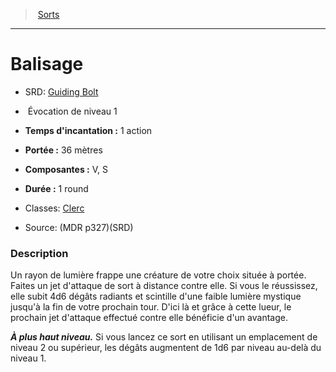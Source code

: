 ﻿---
!SpellItem
Name: Balisage
AltName: '[Guiding Bolt](srd_spells_guiding_bolt.md)'
Type: Évocation
Level: 1
CastingTime: 1 action
Range: 36 mètres
Components: V, S
Duration: 1 round
Classes: '[Clerc](hd_cleric.md)'
Family: SpellHD
Source: (MDR p327)(SRD)
Id: spells_hd.md#balisage
ParentLink: spells_hd.md#sorts
ParentName: Sorts
NameLevel: 1
Attributes:
  Name: Balisage
  Markdown: >+
    # <!--Name-->Balisage<!--/Name-->


    - SRD: <!--AltName-->[Guiding Bolt](srd_spells_guiding_bolt.md)<!--/AltName-->


    -  <!--Type-->Évocation<!--/Type--> de niveau <!--Level-->1<!--/Level-->


    - **Temps d'incantation :** <!--CastingTime-->1 action<!--/CastingTime-->


    - **Portée :** <!--Range-->36 mètres<!--/Range-->


    - **Composantes :** <!--Components-->V, S<!--/Components-->


    - **Durée :** <!--Duration-->1 round<!--/Duration-->


    - Classes: <!--Classes-->[Clerc](hd_cleric.md)<!--/Classes-->


    - Source: <!--Source-->(MDR p327)(SRD)<!--/Source-->


    ### Description


    Un rayon de lumière frappe une créature de votre choix située à portée. Faites un jet d'attaque de sort à distance contre elle. Si vous le réussissez, elle subit 4d6 dégâts radiants et scintille d'une faible lumière mystique jusqu'à la fin de votre prochain tour. D'ici là et grâce à cette lueur, le prochain jet d'attaque effectué contre elle bénéficie d'un avantage.


    **_À plus haut niveau._** Si vous lancez ce sort en utilisant un emplacement de niveau 2 ou supérieur, les dégâts augmentent de 1d6 par niveau au-delà du niveau 1.

  AltName: '[Guiding Bolt](srd_spells_guiding_bolt.md)'
  Type: Évocation
  Level: 1
  CastingTime: 1 action
  Range: 36 mètres
  Components: V, S
  Duration: 1 round
  Classes: '[Clerc](hd_cleric.md)'
  Source: (MDR p327)(SRD)
AttributesDictionary: >+
  Name: Balisage

  Markdown: >+

    # <!--Name-->Balisage<!--/Name-->





    - SRD: <!--AltName-->[Guiding Bolt](srd_spells_guiding_bolt.md)<!--/AltName-->





    -  <!--Type-->Évocation<!--/Type--> de niveau <!--Level-->1<!--/Level-->





    - **Temps d'incantation :** <!--CastingTime-->1 action<!--/CastingTime-->





    - **Portée :** <!--Range-->36 mètres<!--/Range-->





    - **Composantes :** <!--Components-->V, S<!--/Components-->





    - **Durée :** <!--Duration-->1 round<!--/Duration-->





    - Classes: <!--Classes-->[Clerc](hd_cleric.md)<!--/Classes-->





    - Source: <!--Source-->(MDR p327)(SRD)<!--/Source-->





    ### Description





    Un rayon de lumière frappe une créature de votre choix située à portée. Faites un jet d'attaque de sort à distance contre elle. Si vous le réussissez, elle subit 4d6 dégâts radiants et scintille d'une faible lumière mystique jusqu'à la fin de votre prochain tour. D'ici là et grâce à cette lueur, le prochain jet d'attaque effectué contre elle bénéficie d'un avantage.





    **_À plus haut niveau._** Si vous lancez ce sort en utilisant un emplacement de niveau 2 ou supérieur, les dégâts augmentent de 1d6 par niveau au-delà du niveau 1.



  AltName: '[Guiding Bolt](srd_spells_guiding_bolt.md)'

  Type: Évocation

  Level: 1

  CastingTime: 1 action

  Range: 36 mètres

  Components: V, S

  Duration: 1 round

  Classes: '[Clerc](hd_cleric.md)'

  Source: (MDR p327)(SRD)

---
> [Sorts](hd_spells.md)

---

# Balisage

- SRD: [Guiding Bolt](srd_spells_guiding_bolt.md)

-  Évocation de niveau 1

- **Temps d'incantation :** 1 action

- **Portée :** 36 mètres

- **Composantes :** V, S

- **Durée :** 1 round

- Classes: [Clerc](hd_cleric.md)

- Source: (MDR p327)(SRD)

### Description

Un rayon de lumière frappe une créature de votre choix située à portée. Faites un jet d'attaque de sort à distance contre elle. Si vous le réussissez, elle subit 4d6 dégâts radiants et scintille d'une faible lumière mystique jusqu'à la fin de votre prochain tour. D'ici là et grâce à cette lueur, le prochain jet d'attaque effectué contre elle bénéficie d'un avantage.

**_À plus haut niveau._** Si vous lancez ce sort en utilisant un emplacement de niveau 2 ou supérieur, les dégâts augmentent de 1d6 par niveau au-delà du niveau 1.

